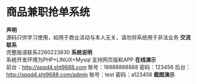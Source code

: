 # 商品兼职抢单系统
<b>声明</b><br>
源码只供学习使用，如用于商业活动与本人无关，请勿将系统用于非法业务
<b>交流联系</b><br>
完整版请联系2260223830
<b>系统说明</b><br>
系统开发环境为PHP+LINUX+Mysql   支持网页版和APP
<b>在线演示</b><br>
前台：http://spqd4.sht9688.com    账号：18888888888   密码：123456
后台：http://spqd4.sht9688.com/admin    账号：test  密码：a123456
<b>截图演示</b><br>
